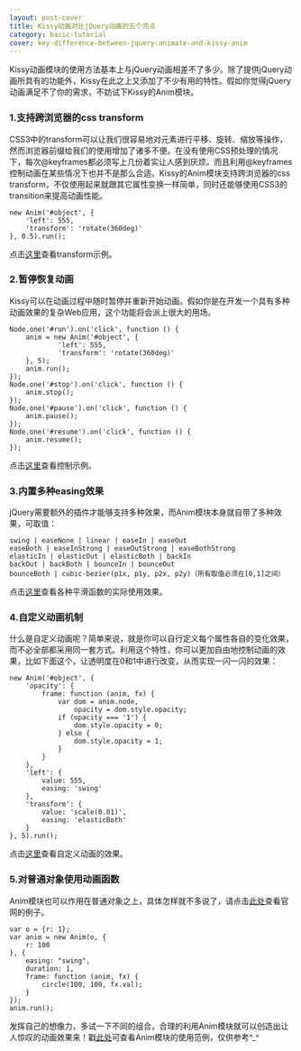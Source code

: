```yaml
---
layout: post-cover
title: Kissy动画对比jQuery动画的五个亮点
category: basic-tutorial
cover: key-difference-between-jquery-animate-and-kissy-anim
---
```


Kissy动画模块的使用方法基本上与jQuery动画相差不了多少。除了提供jQuery动画所具有的功能外，Kissy在此之上又添加了不少有用的特性。假如你觉得jQuery动画满足不了你的需求，不妨试下Kissy的Anim模块。

### 1.支持跨浏览器的css transform

CSS3中的transform可以让我们很容易地对元素进行平移、旋转、缩放等操作，然而浏览器前缀给我们的使用增加了诸多不便。在没有使用CSS预处理的情况下，每次@keyframes都必须写上几份着实让人感到厌烦。而且利用@keyframes控制动画在某些情况下也并不是那么合适。Kissy的Anim模块支持跨浏览器的css transform，不仅使用起来就跟其它属性变换一样简单，同时还能够使用CSS3的transition来提高动画性能。

    new Anim('#object', {
        'left': 555,
        'transform': 'rotate(360deg)'
    }, 0.5).run();

点击[这里](http://surunzi.github.io/KissyLearning/example/animDemo/)查看transform示例。

### 2.暂停恢复动画

Kissy可以在动画过程中随时暂停并重新开始动画。假如你是在开发一个具有多种动画效果的复杂Web应用，这个功能将会派上很大的用场。

    Node.one('#run').on('click', function () {
        anim = new Anim('#object', {
                'left': 555,
                'transform': 'rotate(360deg)'
        }, 5);
        anim.run();
    });
    Node.one('#stop').on('click', function () {
        anim.stop();
    });
    Node.one('#pause').on('click', function () {
        anim.pause();
    });
    Node.one('#resume').on('click', function () {
        anim.resume();
    });

点击[这里](http://surunzi.github.io/KissyLearning/example/animDemo/control.html)查看控制示例。

### 3.内置多种easing效果

jQuery需要额外的插件才能够支持多种效果，而Anim模块本身就自带了多种效果，可取值：

    swing | easeNone | linear | easeIn | easeOut 
    easeBoth | easeInStrong | easeOutStrong | easeBothStrong 
    elasticIn | elasticOut | elasticBoth | backIn
    backOut | backBoth | bounceIn | bounceOut
    bounceBoth | cubic-bezier(p1x, p1y, p2x, p2y)（所有取值必须在[0,1]之间）

点击[这里](http://surunzi.github.io/KissyLearning/example/animDemo/easing.html)查看各种平滑函数的实际使用效果。

### 4.自定义动画机制

什么是自定义动画呢？简单来说，就是你可以自行定义每个属性各自的变化效果，而不必全部都采用同一套方式。利用这个特性，你可以更加自由地控制动画的效果，比如下面这个，让透明度在0和1中进行改变，从而实现一闪一闪的效果：

    new Anim('#object', {
        'opacity': {
            frame: function (anim, fx) {
                var dom = anim.node,
                    opacity = dom.style.opacity;
                if (opacity === '1') {
                    dom.style.opacity = 0;
                } else {
                    dom.style.opacity = 1;
                }
            }
        },
        'left': {
            value: 555,
            easing: 'swing'
        },
        'transform': {
            value: 'scale(0.01)',
            easing: 'elasticBoth'
        }
    }, 5).run();

点击[这里](http://surunzi.github.io/KissyLearning/example/animDemo/custom.html)查看自定义动画的效果。

### 5.对普通对象使用动画函数

Anim模块也可以作用在普通对象之上，具体怎样就不多说了，请点击[此处](http://docs.kissyui.com/1.4/docs/html/demo/anim/demo7.html)查看官网的例子。

    var o = {r: 1};
    var anim = new Anim(o, {
        r: 100
    }, {
        easing: "swing",
        duration: 1,
        frame: function (anim, fx) {
            circle(100, 100, fx.val);
        }
    });
    anim.run();

发挥自己的想像力，多试一下不同的组合，合理的利用Anim模块就可以创造出让人惊叹的动画效果来！戳[此处](http://surunzi.github.io/KissyLearning/example/anim/)可查看Anim模块的使用范例，仅供参考^_^ 